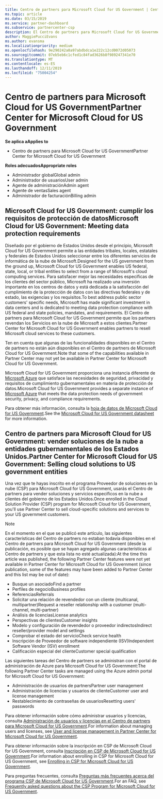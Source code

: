 ```yaml
---
title: Centro de partners para Microsoft Cloud for US Government | Centro de partners para Microsoft Cloud for US Government
ms.topic: article
ms.date: 03/15/2019
ms.service: partner-dashboard
ms.subservice: partnercenter-csp
description: El Centro de partners para Microsoft Cloud for US Government es el portal empresarial para los partners de Microsoft que quieren ofrecer soluciones en la nube de Microsoft a clientes que trabajan con los organismos gubernamentales en los Estados Unidos.
author: MaggiePucciEvans
ms.author: evansma
ms.localizationpriority: medium
ms.openlocfilehash: 9e290242a0a97abdbdca1e222c12cd0072d05073
ms.sourcegitcommit: 07eb5eb6c1cfed1c84fad3626b8f989247341e70
ms.translationtype: MT
ms.contentlocale: es-ES
ms.lasthandoff: 12/11/2019
ms.locfileid: "75004254"
---
```

# <a name="partner-center-for-microsoft-cloud-for-us-government"></a><span data-ttu-id="d86b3-103">Centro de partners para Microsoft Cloud for US Government</span><span class="sxs-lookup"><span data-stu-id="d86b3-103">Partner Center for Microsoft Cloud for US Government</span></span>

<span data-ttu-id="d86b3-104">**Se aplica a**</span><span class="sxs-lookup"><span data-stu-id="d86b3-104">**Applies to**</span></span>

-  <span data-ttu-id="d86b3-105">Centro de partners para Microsoft Cloud for US Government</span><span class="sxs-lookup"><span data-stu-id="d86b3-105">Partner Center for Microsoft Cloud for US Government</span></span>

<span data-ttu-id="d86b3-106">**Roles adecuados**</span><span class="sxs-lookup"><span data-stu-id="d86b3-106">**Appropriate roles**</span></span>
-   <span data-ttu-id="d86b3-107">Administrador global</span><span class="sxs-lookup"><span data-stu-id="d86b3-107">Global admin</span></span>
-   <span data-ttu-id="d86b3-108">Administrador de usuarios</span><span class="sxs-lookup"><span data-stu-id="d86b3-108">User admin</span></span>
-   <span data-ttu-id="d86b3-109">Agente de administración</span><span class="sxs-lookup"><span data-stu-id="d86b3-109">Admin agent</span></span>
-   <span data-ttu-id="d86b3-110">Agente de ventas</span><span class="sxs-lookup"><span data-stu-id="d86b3-110">Sales agent</span></span>
-   <span data-ttu-id="d86b3-111">Administrador de facturación</span><span class="sxs-lookup"><span data-stu-id="d86b3-111">Billing admin</span></span>

## <a name="microsoft-cloud-for-us-government-meeting-data-protection-requirements"></a><span data-ttu-id="d86b3-112">Microsoft Cloud for US Government: cumplir los requisitos de protección de datos</span><span class="sxs-lookup"><span data-stu-id="d86b3-112">Microsoft Cloud for US Government: Meeting data protection requirements</span></span> 

<span data-ttu-id="d86b3-113">Diseñado por el gobierno de Estados Unidos desde el principio, Microsoft Cloud for US Government permite a las entidades tribales, locales, estatales y federales de Estados Unidos seleccionar entre los diferentes servicios de informática de la nube de Microsoft.</span><span class="sxs-lookup"><span data-stu-id="d86b3-113">Designed for the US government from the ground up, Microsoft Cloud for US Government enables US federal, state, local, or tribal entities to select from a range of Microsoft's cloud computing services.</span></span> <span data-ttu-id="d86b3-114">Para satisfacer mejor las necesidades específicas de los clientes del sector público, Microsoft ha realizado una inversión importante en los centros de datos y está dedicada a la satisfacción del cumplimiento de la protección de datos con las directivas federales y de estado, las exigencias y los requisitos.</span><span class="sxs-lookup"><span data-stu-id="d86b3-114">To best address public sector customers' specific needs, Microsoft has made significant investment in data centers and is dedicated to meeting data protection compliance with US federal and state policies, mandates, and requirements.</span></span> <span data-ttu-id="d86b3-115">El Centro de partners para Microsoft Cloud for US Government permite que los partners revendan los Servicios en la nube de Microsoft a estos clientes.</span><span class="sxs-lookup"><span data-stu-id="d86b3-115">Partner Center for Microsoft Cloud for US Government enables partners to resell Microsoft cloud services to these customers.</span></span>

<span data-ttu-id="d86b3-116">Ten en cuenta que algunas de las funcionalidades disponibles en el Centro de partners no están aún disponibles en el Centro de partners de Microsoft Cloud for US Government.</span><span class="sxs-lookup"><span data-stu-id="d86b3-116">Note that some of the capabilities available in Partner Center may not yet be available in Partner Center for Microsoft Cloud for US Government.</span></span>

<span data-ttu-id="d86b3-117">Microsoft Cloud for US Government proporciona una instancia diferente de [Microsoft Azure](https://azure.microsoft.com/overview/clouds/government/) que satisface las necesidades de seguridad, privacidad y requisitos de cumplimiento gubernamentales en materia de protección de datos.</span><span class="sxs-lookup"><span data-stu-id="d86b3-117">Microsoft Cloud for US Government provides a separate instance of [Microsoft Azure](https://azure.microsoft.com/overview/clouds/government/) that meets the data protection needs of government security, privacy, and compliance requirements.</span></span> 

<span data-ttu-id="d86b3-118">Para obtener más información, consulta la [hoja de datos de Microsoft Cloud for US Government](https://download.microsoft.com/download/C/9/C/C9CA3002-DFC4-4ADA-841F-DF42AEC042FB/Microsoft_Azure_Government_Datasheet_EN_US.PDF).</span><span class="sxs-lookup"><span data-stu-id="d86b3-118">See the [Microsoft Cloud for US Government datasheet](https://download.microsoft.com/download/C/9/C/C9CA3002-DFC4-4ADA-841F-DF42AEC042FB/Microsoft_Azure_Government_Datasheet_EN_US.PDF) for more information.</span></span>

## <a name="partner-center-for-microsoft-cloud-for-us-government-selling-cloud-solutions-to-us-government-entities"></a><span data-ttu-id="d86b3-119">Centro de partners para Microsoft Cloud for US Government: vender soluciones de la nube a entidades gubernamentales de los Estados Unidos.</span><span class="sxs-lookup"><span data-stu-id="d86b3-119">Partner Center for Microsoft Cloud for US Government: Selling cloud solutions to US government entities</span></span>

<span data-ttu-id="d86b3-120">Una vez que te hayas inscrito en el programa Proveedor de soluciones en la nube (CSP) para Microsoft Cloud for US Government, usarás el Centro de partners para vender soluciones y servicios específicos en la nube a clientes del gobierno de los Estados Unidos.</span><span class="sxs-lookup"><span data-stu-id="d86b3-120">Once enrolled in the Cloud Solution Provider (CSP) program for Microsoft Cloud for US Government, you'll use Partner Center to sell cloud-specific solutions and services to your US government customers.</span></span> 

> [!NOTE]  
> <span data-ttu-id="d86b3-121">En el momento en el que se publicó este artículo, las siguientes características del Centro de partners no estaban todavía disponibles en el Centro de partners para Microsoft Cloud for US Government (desde la publicación, es posible que se hayan agregado algunas características al Centro de partners y que esta lista no esté actualizada):</span><span class="sxs-lookup"><span data-stu-id="d86b3-121">At the time this article was published, the following Partner Center features were not yet available in Partner Center for Microsoft Cloud for US Government (since publication, some of the features may have been added to Partner Center and this list may be out of date):</span></span>

- <span data-ttu-id="d86b3-122">Busque un asociado</span><span class="sxs-lookup"><span data-stu-id="d86b3-122">Find a partner</span></span>
- <span data-ttu-id="d86b3-123">Perfiles de negocio</span><span class="sxs-lookup"><span data-stu-id="d86b3-123">Business profiles</span></span>
- <span data-ttu-id="d86b3-124">Referencias</span><span class="sxs-lookup"><span data-stu-id="d86b3-124">Referrals</span></span>
- <span data-ttu-id="d86b3-125">Solicitar una relación de revendedor con un cliente (multicanal, multipartner)</span><span class="sxs-lookup"><span data-stu-id="d86b3-125">Request a reseller relationship with a customer (multi-channel, multi-partner)</span></span>
- <span data-ttu-id="d86b3-126">Análisis de licencias</span><span class="sxs-lookup"><span data-stu-id="d86b3-126">License analytics</span></span>
- <span data-ttu-id="d86b3-127">Perspectivas de clientes</span><span class="sxs-lookup"><span data-stu-id="d86b3-127">Customer insights</span></span>
- <span data-ttu-id="d86b3-128">Modelo y configuración de revendedor o proveedor indirectos</span><span class="sxs-lookup"><span data-stu-id="d86b3-128">Indirect reseller/provider model and settings</span></span>
- <span data-ttu-id="d86b3-129">Comprobar el estado del servicio</span><span class="sxs-lookup"><span data-stu-id="d86b3-129">Check service health</span></span>
- <span data-ttu-id="d86b3-130">Inscripción de Proveedor de software independiente (ISV)</span><span class="sxs-lookup"><span data-stu-id="d86b3-130">Independent Software Vendor (ISV) enrollment</span></span>
- <span data-ttu-id="d86b3-131">Calificación especial del cliente</span><span class="sxs-lookup"><span data-stu-id="d86b3-131">Customer special qualification</span></span>

<span data-ttu-id="d86b3-132">Las siguientes tareas del Centro de partners se administran con el portal de administración de Azure para Microsoft Cloud for US Government:</span><span class="sxs-lookup"><span data-stu-id="d86b3-132">The following Partner Center tasks are managed using the Azure admin portal for Microsoft Cloud for US Government:</span></span> 

-   <span data-ttu-id="d86b3-133">Administración de usuarios de partners</span><span class="sxs-lookup"><span data-stu-id="d86b3-133">Partner user management</span></span>
-   <span data-ttu-id="d86b3-134">Administración de licencias y usuarios de cliente</span><span class="sxs-lookup"><span data-stu-id="d86b3-134">Customer user and license management</span></span>
-   <span data-ttu-id="d86b3-135">Restablecimiento de contraseñas de usuarios</span><span class="sxs-lookup"><span data-stu-id="d86b3-135">Resetting users' passwords</span></span>

<span data-ttu-id="d86b3-136">Para obtener información sobre cómo administrar usuarios y licencias, consulta [Administración de usuarios y licencias en el Centro de partners para Microsoft Cloud for US Government](user-management-in-partner-center-for-microsoft-us-govt-cloud.md).</span><span class="sxs-lookup"><span data-stu-id="d86b3-136">For information about managing users and licenses, see [User and license management in Partner Center for Microsoft Cloud for US Government](user-management-in-partner-center-for-microsoft-us-govt-cloud.md).</span></span>

<span data-ttu-id="d86b3-137">Para obtener información sobre la inscripción en CSP de Microsoft Cloud for US Government, consulta [Inscripción en CSP de Microsoft Cloud for US Government](enroll-in-csp-for-microsoft-us-govt-cloud.md).</span><span class="sxs-lookup"><span data-stu-id="d86b3-137">For information about enrolling in CSP for Microsoft Cloud for US Government, see [Enrolling in CSP for Microsoft Cloud for US Government](enroll-in-csp-for-microsoft-us-govt-cloud.md).</span></span>

<span data-ttu-id="d86b3-138">Para preguntas frecuentes, consulta [Preguntas más frecuentes acerca del programa CSP de Microsoft Cloud for US Government](faq-for-us-govt-cloud.md).</span><span class="sxs-lookup"><span data-stu-id="d86b3-138">For an FAQ, see [Frequently asked questions about the CSP Program for Microsoft Cloud for US Government](faq-for-us-govt-cloud.md).</span></span>
